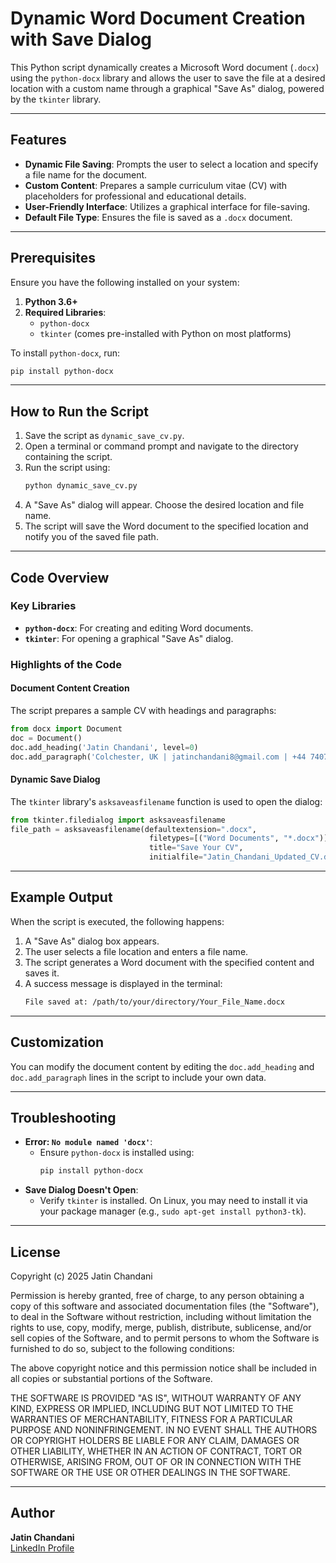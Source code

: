 # Dynamic Word Document Creation with Save Dialog

This Python script dynamically creates a Microsoft Word document (`.docx`) using the `python-docx` library and allows the user to save the file at a desired location with a custom name through a graphical "Save As" dialog, powered by the `tkinter` library.

---

## Features
- **Dynamic File Saving**: Prompts the user to select a location and specify a file name for the document.
- **Custom Content**: Prepares a sample curriculum vitae (CV) with placeholders for professional and educational details.
- **User-Friendly Interface**: Utilizes a graphical interface for file-saving.
- **Default File Type**: Ensures the file is saved as a `.docx` document.

---

## Prerequisites
Ensure you have the following installed on your system:
1. **Python 3.6+**
2. **Required Libraries**:
   - `python-docx`
   - `tkinter` (comes pre-installed with Python on most platforms)

To install `python-docx`, run:
```bash
pip install python-docx
```

---

## How to Run the Script
1. Save the script as `dynamic_save_cv.py`.
2. Open a terminal or command prompt and navigate to the directory containing the script.
3. Run the script using:
   ```bash
   python dynamic_save_cv.py
   ```
4. A "Save As" dialog will appear. Choose the desired location and file name.
5. The script will save the Word document to the specified location and notify you of the saved file path.

---

## Code Overview
### Key Libraries
- **`python-docx`**: For creating and editing Word documents.
- **`tkinter`**: For opening a graphical "Save As" dialog.

### Highlights of the Code
#### Document Content Creation
The script prepares a sample CV with headings and paragraphs:
```python
from docx import Document
doc = Document()
doc.add_heading('Jatin Chandani', level=0)
doc.add_paragraph('Colchester, UK | jatinchandani8@gmail.com | +44 7407 022519')
```
#### Dynamic Save Dialog
The `tkinter` library's `asksaveasfilename` function is used to open the dialog:
```python
from tkinter.filedialog import asksaveasfilename
file_path = asksaveasfilename(defaultextension=".docx",
                               filetypes=[("Word Documents", "*.docx")],
                               title="Save Your CV",
                               initialfile="Jatin_Chandani_Updated_CV.docx")
```

---

## Example Output
When the script is executed, the following happens:
1. A "Save As" dialog box appears.
2. The user selects a file location and enters a file name.
3. The script generates a Word document with the specified content and saves it.
4. A success message is displayed in the terminal:
   ```bash
   File saved at: /path/to/your/directory/Your_File_Name.docx
   ```

---

## Customization
You can modify the document content by editing the `doc.add_heading` and `doc.add_paragraph` lines in the script to include your own data.

---

## Troubleshooting
- **Error: `No module named 'docx'`**:
  - Ensure `python-docx` is installed using:
    ```bash
    pip install python-docx
    ```
- **Save Dialog Doesn't Open**:
  - Verify `tkinter` is installed. On Linux, you may need to install it via your package manager (e.g., `sudo apt-get install python3-tk`).

---

## License
Copyright (c) 2025 Jatin Chandani

Permission is hereby granted, free of charge, to any person obtaining a copy
of this software and associated documentation files (the "Software"), to deal
in the Software without restriction, including without limitation the rights
to use, copy, modify, merge, publish, distribute, sublicense, and/or sell
copies of the Software, and to permit persons to whom the Software is
furnished to do so, subject to the following conditions:

The above copyright notice and this permission notice shall be included in all
copies or substantial portions of the Software.

THE SOFTWARE IS PROVIDED "AS IS", WITHOUT WARRANTY OF ANY KIND, EXPRESS OR
IMPLIED, INCLUDING BUT NOT LIMITED TO THE WARRANTIES OF MERCHANTABILITY,
FITNESS FOR A PARTICULAR PURPOSE AND NONINFRINGEMENT. IN NO EVENT SHALL THE
AUTHORS OR COPYRIGHT HOLDERS BE LIABLE FOR ANY CLAIM, DAMAGES OR OTHER
LIABILITY, WHETHER IN AN ACTION OF CONTRACT, TORT OR OTHERWISE, ARISING FROM,
OUT OF OR IN CONNECTION WITH THE SOFTWARE OR THE USE OR OTHER DEALINGS IN
THE SOFTWARE.

---

## Author
**Jatin Chandani**  
[LinkedIn Profile](https://www.linkedin.com/in/jatinchandani28)

